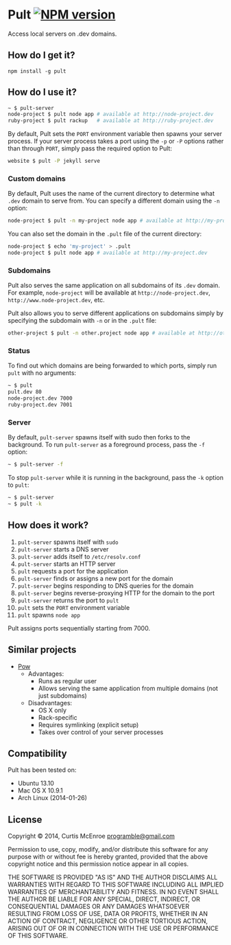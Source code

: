 # Pult [![NPM version](https://badge.fury.io/js/pult.png)](http://badge.fury.io/js/pult)

Access local servers on .dev domains.

## How do I get it?

```
npm install -g pult
```

## How do I use it?

```sh
~ $ pult-server
node-project $ pult node app # available at http://node-project.dev
ruby-project $ pult rackup   # available at http://ruby-project.dev
```

By default, Pult sets the `PORT` environment variable then spawns your
server process. If your server process takes a port using the `-p` or
`-P` options rather than through `PORT`, simply pass the required option
to Pult:

```sh
website $ pult -P jekyll serve
```

### Custom domains

By default, Pult uses the name of the current directory to determine
what `.dev` domain to serve from. You can specify a different domain
using the `-n` option:

```sh
node-project $ pult -n my-project node app # available at http://my-project.dev
```

You can also set the domain in the `.pult` file of the current
directory:

```sh
node-project $ echo 'my-project' > .pult
node-project $ pult node app # available at http://my-project.dev
```

### Subdomains

Pult also serves the same application on all subdomains of its `.dev`
domain. For example, `node-project` will be available at
`http://node-project.dev`, `http://www.node-project.dev`, etc.

Pult also allows you to serve different applications on subdomains
simply by specifying the subdomain with `-n` or in the `.pult` file:

```sh
other-project $ pult -n other.project node app # available at http://other.project.dev
```

### Status

To find out which domains are being forwarded to which ports, simply run
`pult` with no arguments:

```sh
~ $ pult
pult.dev 80
node-project.dev 7000
ruby-project.dev 7001
```

### Server

By default, `pult-server` spawns itself with sudo then forks to the
background. To run `pult-server` as a foreground process, pass the `-f`
option:

```sh
~ $ pult-server -f
```

To stop `pult-server` while it is running in the background, pass the
`-k` option to `pult`:

```sh
~ $ pult-server
~ $ pult -k
```

## How does it work?

1. `pult-server` spawns itself with `sudo`
2. `pult-server` starts a DNS server
3. `pult-server` adds itself to `/etc/resolv.conf`
4. `pult-server` starts an HTTP server
5. `pult` requests a port for the application
  1. `pult-server` finds or assigns a new port for the domain
  2. `pult-server` begins responding to DNS queries for the domain
  3. `pult-server` begins reverse-proxying HTTP for the domain to the
     port
  4. `pult-server` returns the port to `pult`
6. `pult` sets the `PORT` environment variable
7. `pult` spawns `node app`

Pult assigns ports sequentially starting from 7000.

## Similar projects

* [Pow](http://pow.cx/)
  * Advantages:
    * Runs as regular user
    * Allows serving the same application from multiple domains (not
      just subdomains)
  * Disadvantages:
    * OS X only
    * Rack-specific
    * Requires symlinking (explicit setup)
    * Takes over control of your server processes

## Compatibility

Pult has been tested on:

* Ubuntu 13.10
* Mac OS X 10.9.1
* Arch Linux (2014-01-26)

## License

Copyright © 2014, Curtis McEnroe <programble@gmail.com>

Permission to use, copy, modify, and/or distribute this software for any
purpose with or without fee is hereby granted, provided that the above
copyright notice and this permission notice appear in all copies.

THE SOFTWARE IS PROVIDED "AS IS" AND THE AUTHOR DISCLAIMS ALL WARRANTIES
WITH REGARD TO THIS SOFTWARE INCLUDING ALL IMPLIED WARRANTIES OF
MERCHANTABILITY AND FITNESS. IN NO EVENT SHALL THE AUTHOR BE LIABLE FOR
ANY SPECIAL, DIRECT, INDIRECT, OR CONSEQUENTIAL DAMAGES OR ANY DAMAGES
WHATSOEVER RESULTING FROM LOSS OF USE, DATA OR PROFITS, WHETHER IN AN
ACTION OF CONTRACT, NEGLIGENCE OR OTHER TORTIOUS ACTION, ARISING OUT OF
OR IN CONNECTION WITH THE USE OR PERFORMANCE OF THIS SOFTWARE.
